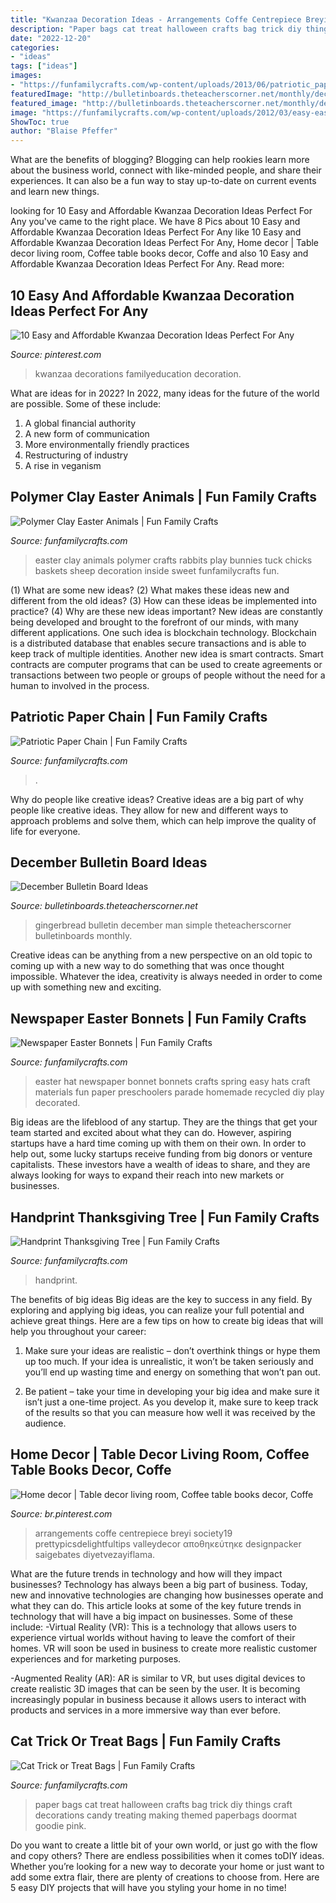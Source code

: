 ```yaml
---
title: "Kwanzaa Decoration Ideas - Arrangements Coffe Centrepiece Breyi Society19 Prettypicsdelightfultips Valleydecor αποθηκεύτηκε Designpacker Saigebates Diyetvezayiflama"
description: "Paper bags cat treat halloween crafts bag trick diy things craft decorations candy treating making themed paperbags doormat goodie pink"
date: "2022-12-20"
categories:
- "ideas"
tags: ["ideas"]
images:
- "https://funfamilycrafts.com/wp-content/uploads/2013/06/patriotic_paper_chain.jpg"
featuredImage: "http://bulletinboards.theteacherscorner.net/monthly/december/gingerbread_bulletinboard.jpg"
featured_image: "http://bulletinboards.theteacherscorner.net/monthly/december/gingerbread_bulletinboard.jpg"
image: "https://funfamilycrafts.com/wp-content/uploads/2012/03/easy-easter-bonnets-2.jpg"
ShowToc: true
author: "Blaise Pfeffer"
---
```



What are the benefits of blogging?
Blogging can help rookies learn more about the business world, connect with like-minded people, and share their experiences. It can also be a fun way to stay up-to-date on current events and learn new things.

	

		
looking for 10 Easy and Affordable Kwanzaa Decoration Ideas Perfect For Any you've came to the right place. We have 8 Pics about 10 Easy and Affordable Kwanzaa Decoration Ideas Perfect For Any like 10 Easy and Affordable Kwanzaa Decoration Ideas Perfect For Any, Home decor | Table decor living room, Coffee table books decor, Coffe and also 10 Easy and Affordable Kwanzaa Decoration Ideas Perfect For Any. Read more:
		
    
## 10 Easy And Affordable Kwanzaa Decoration Ideas Perfect For Any

<img loading=lazy src="https://i.pinimg.com/originals/bf/d7/23/bfd723ed0d84ac87999633bdc0874f75.jpg" onerror="this.onerror=null;this.src='https://tse2.mm.bing.net/th?id=OIP.Y9hMDJhUFHWsJr0nLZ--eQHaLH&amp;pid=15.1';" alt="10 Easy and Affordable Kwanzaa Decoration Ideas Perfect For Any">

_Source: pinterest.com_

>kwanzaa decorations familyeducation decoration. 

	

What are ideas for in 2022?
In 2022, many ideas for the future of the world are possible. Some of these include: 
1. A global financial authority 
2. A new form of communication 
3. More environmentally friendly practices 
4. Restructuring of industry 
5. A rise in veganism 

    
## Polymer Clay Easter Animals | Fun Family Crafts

<img loading=lazy src="https://funfamilycrafts.com/wp-content/uploads/2014/04/Bunnies.jpg" onerror="this.onerror=null;this.src='https://tse3.mm.bing.net/th?id=OIP.4IP2mKxirOOQVuu9641UJwHaHa&amp;pid=15.1';" alt="Polymer Clay Easter Animals | Fun Family Crafts">

_Source: funfamilycrafts.com_

>easter clay animals polymer crafts rabbits play bunnies tuck chicks baskets sheep decoration inside sweet funfamilycrafts fun. 

	

(1) What are some new ideas? (2) What makes these ideas new and different from the old ideas? (3) How can these ideas be implemented into practice? (4) Why are these new ideas important?
New ideas are constantly being developed and brought to the forefront of our minds, with many different applications. One such idea is blockchain technology. Blockchain is a distributed database that enables secure transactions and is able to keep track of multiple identities. Another new idea is smart contracts. Smart contracts are computer programs that can be used to create agreements or transactions between two people or groups of people without the need for a human to involved in the process.

    
## Patriotic Paper Chain | Fun Family Crafts

<img loading=lazy src="https://funfamilycrafts.com/wp-content/uploads/2013/06/patriotic_paper_chain.jpg" onerror="this.onerror=null;this.src='https://tse1.mm.bing.net/th?id=OIP.XSfAHEw9obTCQCyE_fJZ1wAAAA&amp;pid=15.1';" alt="Patriotic Paper Chain | Fun Family Crafts">

_Source: funfamilycrafts.com_

>. 

	

Why do people like creative ideas?
Creative ideas are a big part of why people like creative ideas. They allow for new and different ways to approach problems and solve them, which can help improve the quality of life for everyone.

    
## December Bulletin Board Ideas

<img loading=lazy src="http://bulletinboards.theteacherscorner.net/monthly/december/gingerbread_bulletinboard.jpg" onerror="this.onerror=null;this.src='https://tse4.mm.bing.net/th?id=OIP.9R7Hpt7JiCk0v5Bnr91BvwHaFv&amp;pid=15.1';" alt="December Bulletin Board Ideas">

_Source: bulletinboards.theteacherscorner.net_

>gingerbread bulletin december man simple theteacherscorner bulletinboards monthly. 

	

Creative ideas can be anything from a new perspective on an old topic to coming up with a new way to do something that was once thought impossible. Whatever the idea, creativity is always needed in order to come up with something new and exciting.

    
## Newspaper Easter Bonnets | Fun Family Crafts

<img loading=lazy src="https://funfamilycrafts.com/wp-content/uploads/2012/03/easy-easter-bonnets-2.jpg" onerror="this.onerror=null;this.src='https://tse3.mm.bing.net/th?id=OIP.gmvo6_JkahyHpF9de8xY4AHaE7&amp;pid=15.1';" alt="Newspaper Easter Bonnets | Fun Family Crafts">

_Source: funfamilycrafts.com_

>easter hat newspaper bonnet bonnets crafts spring easy hats craft materials fun paper preschoolers parade homemade recycled diy play decorated. 

	

Big ideas are the lifeblood of any startup. They are the things that get your team started and excited about what they can do. However, aspiring startups have a hard time coming up with them on their own. In order to help out, some lucky startups receive funding from big donors or venture capitalists. These investors have a wealth of ideas to share, and they are always looking for ways to expand their reach into new markets or businesses.

    
## Handprint Thanksgiving Tree | Fun Family Crafts

<img loading=lazy src="https://funfamilycrafts.com/wp-content/uploads/2012/11/Thanksgiving-Handprint-Tree-Craft.jpg" onerror="this.onerror=null;this.src='https://tse3.mm.bing.net/th?id=OIP.ggo29Ultp9PZ7-1C4arJ2gHaJ3&amp;pid=15.1';" alt="Handprint Thanksgiving Tree | Fun Family Crafts">

_Source: funfamilycrafts.com_

>handprint. 

	

The benefits of big ideas
Big ideas are the key to success in any field. By exploring and applying big ideas, you can realize your full potential and achieve great things. Here are a few tips on how to create big ideas that will help you throughout your career:
1. Make sure your ideas are realistic – don’t overthink things or hype them up too much. If your idea is unrealistic, it won’t be taken seriously and you’ll end up wasting time and energy on something that won’t pan out.

2. Be patient – take your time in developing your big idea and make sure it isn’t just a one-time project. As you develop it, make sure to keep track of the results so that you can measure how well it was received by the audience.


    
## Home Decor | Table Decor Living Room, Coffee Table Books Decor, Coffe

<img loading=lazy src="https://i.pinimg.com/736x/34/49/df/3449df49cff42b6f1de2f1661073ca6e.jpg" onerror="this.onerror=null;this.src='https://tse4.mm.bing.net/th?id=OIP.Y7E2orr23zXwWzggo-fwxgHaJ4&amp;pid=15.1';" alt="Home decor | Table decor living room, Coffee table books decor, Coffe">

_Source: br.pinterest.com_

>arrangements coffe centrepiece breyi society19 prettypicsdelightfultips valleydecor αποθηκεύτηκε designpacker saigebates diyetvezayiflama. 

	

What are the future trends in technology and how will they impact businesses?
Technology has always been a big part of business. Today, new and innovative technologies are changing how businesses operate and what they can do. This article looks at some of the key future trends in technology that will have a big impact on businesses. Some of these include:
-Virtual Reality (VR): This is a technology that allows users to experience virtual worlds without having to leave the comfort of their homes. VR will soon be used in business to create more realistic customer experiences and for marketing purposes.

-Augmented Reality (AR): AR is similar to VR, but uses digital devices to create realistic 3D images that can be seen by the user. It is becoming increasingly popular in business because it allows users to interact with products and services in a more immersive way than ever before.

    
## Cat Trick Or Treat Bags | Fun Family Crafts

<img loading=lazy src="https://funfamilycrafts.com/wp-content/uploads/2013/10/IMGP0106-400x266.jpg" onerror="this.onerror=null;this.src='https://tse4.mm.bing.net/th?id=OIP.c_btJuCKdcpEH8hO5oFOVQHaE7&amp;pid=15.1';" alt="Cat Trick or Treat Bags | Fun Family Crafts">

_Source: funfamilycrafts.com_

>paper bags cat treat halloween crafts bag trick diy things craft decorations candy treating making themed paperbags doormat goodie pink. 

	

Do you want to create a little bit of your own world, or just go with the flow and copy others? There are endless possibilities when it comes toDIY ideas. Whether you’re looking for a new way to decorate your home or just want to add some extra flair, there are plenty of creations to choose from. Here are 5 easy DIY projects that will have you styling your home in no time!

